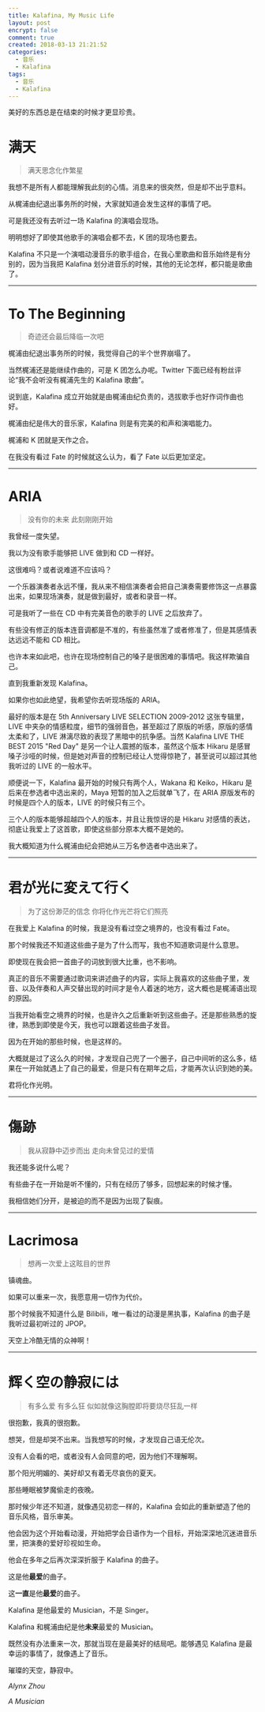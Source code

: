 ```yaml
---
title: Kalafina, My Music Life
layout: post
encrypt: false
comment: true
created: 2018-03-13 21:21:52
categories:
  - 音乐
  - Kalafina
tags:
  - 音乐
  - Kalafina
---
```

美好的东西总是在结束的时候才更显珍贵。

<!--more-->

# 满天

<blockquote class="center-quote">满天思念化作繁星</blockquote>

我想不是所有人都能理解我此刻的心情。消息来的很突然，但是却不出乎意料。

从梶浦由纪退出事务所的时候，大家就知道会发生这样的事情了吧。

可是我还没有去听过一场 Kalafina 的演唱会现场。

明明想好了即使其他歌手的演唱会都不去，K 团的现场也要去。

Kalafina 不只是一个演唱动漫音乐的歌手组合，在我心里歌曲和音乐始终是有分别的，因为当我把 Kalafina 划分进音乐的时候，其他的无论怎样，都只能是歌曲了。

-------

# To The Beginning

<blockquote class="center-quote">奇迹还会最后降临一次吧</blockquote>

梶浦由纪退出事务所的时候，我觉得自己的半个世界崩塌了。

当然梶浦还是能继续作曲的，可是 K 团怎么办呢。Twitter 下面已经有粉丝评论“我不会听没有梶浦先生的 Kalafina 歌曲”。

说到底，Kalafina 成立开始就是由梶浦由纪负责的，选拔歌手也好作词作曲也好。

梶浦由纪是伟大的音乐家，Kalafina 则是有完美的和声和演唱能力。

梶浦和 K 团就是天作之合。

在我没有看过 Fate 的时候就这么认为，看了 Fate 以后更加坚定。

-------

# ARIA

<blockquote class="center-quote">没有你的未来 此刻刚刚开始</blockquote>

我曾经一度失望。

我以为没有歌手能够把 LIVE 做到和 CD 一样好。

这很难吗？或者说难道不应该吗？

一个乐器演奏者永远不懂，我从来不相信演奏者会把自己演奏需要修饰这一点暴露出来，如果现场演奏，就是做到最好，或者和录音一样。

可是我听了一些在 CD 中有完美音色的歌手的 LIVE 之后放弃了。

有些没有修正的版本连音调都是不准的，有些虽然准了或者修准了，但是其感情表达远远不能和 CD 相比。

也许本来如此吧，也许在现场控制自己的嗓子是很困难的事情吧。我这样欺骗自己。

直到我重新发现 Kalafina。

如果你也如此绝望，我希望你去听现场版的 ARIA。

最好的版本是在 5th Anniversary LIVE SELECTION 2009-2012 这张专辑里，LIVE 中夹杂的情感粒度，细节的强弱音色，甚至超过了原版的听感，原版的感情太柔和了，LIVE 淋漓尽致的表现了黑暗中的抗争感。当然 Kalafina LIVE THE BEST 2015 "Red Day" 是另一个让人震撼的版本，虽然这个版本 Hikaru 是感冒嗓子沙哑的时候，但是她对声音的控制已经让人觉得惊艳了，甚至说可以超过其他我听过的 LIVE 的一般水平。

顺便说一下，Kalafina 最开始的时候只有两个人，Wakana 和 Keiko，Hikaru 是后来在参选者中选出来的，Maya 短暂的加入之后就单飞了，在 ARIA 原版发布的时候是四个人的版本，LIVE 的时候只有三个。

三个人的版本能够超越四个人的版本，并且让我惊讶的是 Hikaru 对感情的表达，彻底让我爱上了这首歌，即使这些部分原本大概不是她的。

我大概知道为什么梶浦由纪会把她从三万名参选者中选出来了。

-------

# 君が光に変えて行く

<blockquote class="center-quote">为了这份渺茫的信念 你将化作光芒将它们照亮</blockquote>

在我爱上 Kalafina 的时候，我是没有看过空之境界的，也没有看过 Fate。

那个时候我还不知道这些曲子是为了什么而写，我也不知道歌词是什么意思。

即使现在我会把一首曲子的词放到很大比重，也不影响。

真正的音乐不需要通过歌词来讲述曲子的内容，实际上我喜欢的这些曲子里，发音、以及伴奏和人声交替出现的时间才是令人着迷的地方，这大概也是梶浦语出现的原因。

当我开始看空之境界的时候，也是许久之后重新听到这些曲子。还是那些熟悉的旋律，熟悉到即使是今天，我也可以跟着这些曲子发音。

因为在开始的那些时候，也是这样的。

大概就是过了这么久的时候，才发现自己兜了一个圈子，自己中间听的这么多，结果在一开始就遇上了自己的最爱，但是只有在期年之后，才能再次认识到她的美。

君将化作光明。

-------

# 傷跡

<blockquote class="center-quote">我从寂静中迈步而出 走向未曾见过的爱情</blockquote>

我还能多说什么呢？

有些曲子在一开始是听不懂的，只有在经历了够多，回想起来的时候才懂。

我相信她们分开，是被迫的而不是因为出现了裂痕。

-------

# Lacrimosa

<blockquote class="center-quote">想再一次爱上这眩目的世界</blockquote>

镇魂曲。

如果可以重来一次，我愿意用一切作为代价。

那个时候我不知道什么是 Bilibili，唯一看过的动漫是黑执事，Kalafina 的曲子是我听过最初听过的 JPOP。

天空上冷酷无情的众神啊！

-------

# 辉く空の静寂には

<blockquote class="center-quote">有多么爱 有多么狂 似如就像这胸膛即将要烧尽狂乱一样</blockquote>

很抱歉，我真的很抱歉。

想哭，但是却哭不出来。当我想写的时候，才发现自己语无伦次。

没有人会看的吧，或者没有人会同意的吧，因为他们不理解啊。

那个阳光明媚的、美好却又有着无尽哀伤的夏天。

那些睡眠被梦魔偷走的夜晚。

那时候少年还不知道，就像遇见初恋一样的，Kalafina 会如此的重新塑造了他的音乐风格，音乐审美。

他会因为这个开始看动漫，开始把学会日语作为一个目标，开始深深地沉迷进音乐里，把演奏的爱好珍视如生命。

他会在多年之后再次深深折服于 Kalafina 的曲子。

这是他**最爱**的曲子。

这**一直**是他**最爱**的曲子。

Kalafina 是他最爱的 Musician，不是 Singer。

Kalafina 和梶浦由纪是他**未来**最爱的 Musician。

既然没有办法重来一次，那就当现在是最美好的结局吧。能够遇见 Kalafina 是最幸运的事情了，就像遇上了音乐。

璀璨的天空，静寂中。

*Alynx Zhou*

*A Musician*
